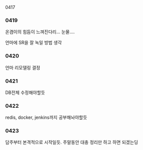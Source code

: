 0417



### 0419

온겸이의 힘듬이 느껴진다리... 눈물....

언마에 SR을 잘 녹일 방법 생각



### 0420

언마 리모델링 결정



### 0421

DB전체 수정해야할듯



### 0422

redis, docker, jenkins까지 공부해놔야할듯



### 0423

담주부터 본격적으로 시작일듯. 주말동안 대충 정리만 하고 하면 되겠는딩